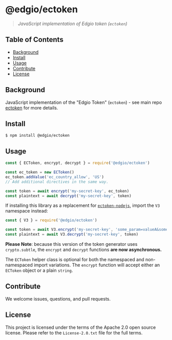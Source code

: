 # @edgio/ectoken
> _JavaScript implementation of Edgio token (`ectoken`)_

## Table of Contents

- [Background](#background)
- [Install](#install)
- [Usage](#usage)
- [Contribute](#contribute)
- [License](#license)

## Background

JavaScript implementation of the "Edgio Token" (`ectoken`) - see main repo [ectoken](https://github.com/edgio/ectoken) for more details.

## Install

```
$ npm install @edgio/ectoken
```

## Usage

```js
const { ECToken, encrypt, decrypt } = require('@edgio/ectoken')

const ec_token = new ECToken()
ec_token.addValue('ec_country_allow', 'US')
// Add additional directives in the same way.

const token = await encrypt('my-secret-key', ec_token)
const plaintext = await decrypt('my-secret-key', token)
```

If installing this library as a replacement for [`ectoken-nodejs`](https://github.com/hattan/ectoken-nodejs), import the `V3` namespace instead:

```js
const { V3 } = require('@edgio/ectoken')

const token = await V3.encrypt('my-secret-key', 'some_param=valueA&some_other_param=valueB')
const plaintext = await V3.decrypt('my-secret-key', token)
```

**Please Note**: because this version of the token generator uses `crypto.subtle`, the `encrypt` and `decrypt` functions **are now asynchronous.**

The `ECToken` helper class is optional for both the namespaced and non-namespaced import variations. The `encrypt` function will accept either an `ECToken` object or a plain `string`.

## Contribute

We welcome issues, questions, and pull requests.

## License

This project is licensed under the terms of the Apache 2.0 open source license. Please refer to the `License-2.0.txt` file for the full terms.